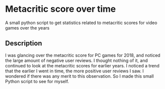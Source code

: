 # Metacritic score over time
A small python script to get statistics related to metacritic scores for video games over the years

## Description
I was glancing over the metacritic score for PC games for 2018, and noticed the large amount of negative user reviews. I thought nothing of it, and continued to look at the metacritic scores for earlier years. I noticed a trend that the earlier I went in time, the more positive user reviews I saw. I wondered if there was any merit to this observation. So I made this small Python script to see for myself.
